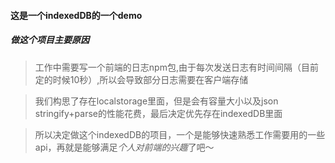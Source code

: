 #### 这是一个indexedDB的一个demo

##### 做这个项目主要原因

> 工作中需要写一个前端的日志npm包,由于每次发送日志有时间间隔（目前定的时候10秒）,所以会导致部分日志需要在客户端存储
  
> 我们构思了存在localstorage里面，但是会有容量大小以及json stringify+parse的性能花费，最后决定优先存在indexedDB里面

> 所以决定做这个indexedDB的项目，一个是能够快速熟悉工作需要用的一些api，再就是能够满足*个人对前端的兴趣*了吧～